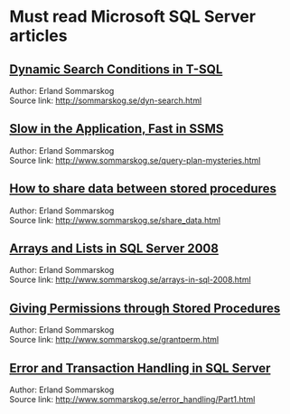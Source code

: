 # Must read Microsoft SQL Server articles


## [Dynamic Search Conditions  in T-SQL](http://htmlpreview.github.io/?https://github.com/ktaranov/sqlserver-kit/blob/master/Articles/Dynamic%20Search%20Conditions%20in%20T-SQL.htm)

Author: Erland Sommarskog<br />
Source link: http://sommarskog.se/dyn-search.html


## [Slow in the Application, Fast in SSMS](http://htmlpreview.github.io/?https://github.com/ktaranov/sqlserver-kit/blob/master/Articles/Slow%20in%20the%20Application%2C%20Fast%20in%20SSMS.htm)

Author: Erland Sommarskog<br />
Source link: http://www.sommarskog.se/query-plan-mysteries.html


## [How to share data between stored procedures](http://htmlpreview.github.io/?https://github.com/ktaranov/sqlserver-kit/blob/master/Articles/How%20to%20share%20data%20between%20stored%20procedures.htm)

Author: Erland Sommarskog<br />
Source link: http://www.sommarskog.se/share_data.html


## [Arrays and Lists in SQL Server 2008](http://htmlpreview.github.io/?https://github.com/ktaranov/sqlserver-kit/blob/master/Articles/Arrays%20and%20Lists%20in%20SQL%20Server%202008.htm)

Author: Erland Sommarskog<br />
Source link: http://www.sommarskog.se/arrays-in-sql-2008.html


## [Giving Permissions through Stored Procedures](http://htmlpreview.github.io/?https://github.com/ktaranov/sqlserver-kit/blob/master/Articles/Giving%20Permissions%20through%20Stored%20Procedures.htm)

Author: Erland Sommarskog<br />
Source link: http://www.sommarskog.se/grantperm.html


## [Error and Transaction Handling in SQL Server](http://htmlpreview.github.io/?https://github.com/ktaranov/sqlserver-kit/blob/master/Articles/Error%20and%20Transaction%20Handling%20in%20SQL%20Serverhtm)

Author: Erland Sommarskog<br />
Source link: http://www.sommarskog.se/error_handling/Part1.html
